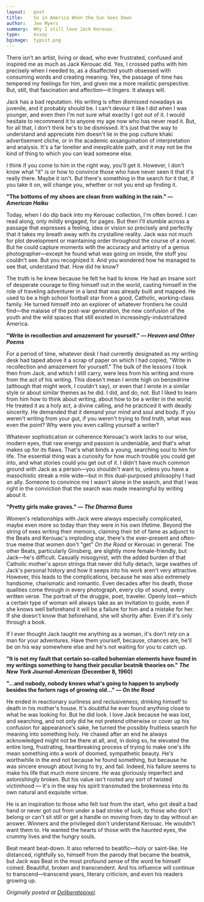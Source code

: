 ```yaml
---
layout:   post
title:    So in America When the Sun Goes Down
author:   Jen Myers
summary:  Why I still love Jack Kerouac.
type:     essay
bgimage:  typist.png
---
```


There isn't an artist, living or dead, who ever frustrated, confused and inspired me as much as Jack Kerouac did. Yes, I crossed paths with him precisely when I needed to, as a disaffected youth obsessed with consuming words and creating meaning. Yes, the passage of time has tempered my feelings for him, and given me a more realistic perspective. But, still, that fascination and affection—it lingers. It always will.

Jack has a bad reputation. His writing is often dismissed nowadays as juvenile, and it probably should be. I can't devour it like I did when I was younger, and even then I'm not sure what exactly I got out of it. I would hesitate to recommend it to anyone my age now who has never read it. But, for all that, I don't think he's to be dismissed. It's just that the way to understand and appreciate him doesn't lie in the pop culture khaki advertisement cliche, or in the academic exsanguination of interpretation and analysis. It's a far lonelier and inexplicable path, and it may not be the kind of thing to which you can lead someone else.

I think if you come to him in the right way, you'll get it. However, I don't know what "it" is or how to convince those who have never seen it that it's really there. Maybe it isn't. But there's something in the search for it that, if you take it on, will change you, whether or not you end up finding it.

__"The bottoms of my shoes are clean from walking in the rain." — _American Haiku___

Today, when I do dip back into my Kerouac collection, I'm often bored. I can read along, only mildly engaged, for pages. But then I'll stumble across a passage that expresses a feeling, idea or vision so precisely and perfectly that it takes my breath away with its crystalline reality. Jack was not much for plot development or maintaining order throughout the course of a novel. But he could capture moments with the accuracy and artistry of a genius photographer—except he found what was going on inside, the stuff you couldn't see. But you recognized it. And you wondered how he managed to see that, understand that. How did he know?

The truth is he knew because he felt he had to know. He had an insane sort of desperate courage to fling himself out in the world, casting himself in the role of traveling adventurer in a land that was already built and mapped. He used to be a high school football star from a good, Catholic, working-class family. He turned himself into an explorer of whatever frontiers he could find—the malaise of the post-war generation, the new confusion of the youth and the wild spaces that still existed in increasingly-industrialized America.

__"Write in recollection and amazement for yourself." — _Heaven and Other Poems___

For a period of time, whatever desk I had currently designated as my writing desk had taped above it a scrap of paper on which I had copied, "Write in recollection and amazement for yourself." The bulk of the lessons I took then from Jack, and which I still carry, were less from his writing and more from the act of his writing. This doesn't mean I wrote high on benzedrine (although that might work, I couldn't say), or even that I wrote in a similar style or about similar themes as he did. I did, and do, not. But I liked to learn from him how to think about writing, about how to be a writer in the world. He treated it as a holy act, a divine calling, and he practiced it with deadly sincerity. He demanded that it demand your mind and soul and body. If you weren't writing from your gut, if you weren't trying to find truth, what was even the point? Why were you even calling yourself a writer?

Whatever sophistication or coherence Kerouac's work lacks to our wise, modern eyes, that raw energy and passion is undeniable, and that's what makes up for its flaws. That's what binds a young, searching soul to him for life. The essential thing was a curiosity for how much trouble you could get into, and what stories could you get out of it. I didn't have much common ground with Jack as a person—you shouldn't want to, unless you have a masochistic streak a mile wide—but in this dual-purposed philosophy I had an ally. Someone to convince me I wasn't alone in the search, and that I was right in the conviction that the search was made meaningful by writing about it.

__"Pretty girls make graves." — _The Dharma Bums___

Women's relationships with Jack were always especially complicated, maybe even more so today than they were in his own lifetime. Beyond the string of exes writing their memoirs, claiming their bit of fame as adjunct to the Beats and Kerouac's imploding star, there's the ever-present and often-true meme that women don't "get" _On the Road_ or Kerouac in general. The other Beats, particularly Ginsberg, are slightly more female-friendly, but Jack—he's difficult. Casually misogynist, with the added burden of that Catholic mother's apron strings that never did fully detach, large swathes of Jack's personal history and how it seeps into his work aren't very attractive. However, this leads to the complications, because he was also extremely handsome, charismatic and romantic. Even decades after his death, those qualities come through in every photograph, every clip of sound, every written verse. The portrait of the druggie, poet, traveler. Openly lost—which a certain type of woman will always take as an invitation to guide, even if she knows well beforehand it will be a failure for him and a mistake for her. If she doesn't know that beforehand, she will shortly after. Even if it's only through a book.

If I ever thought Jack taught me anything as a woman, it's don't rely on a man for your adventures. Have them yourself, because, chances are, he'll be on his way somewhere else and he's not waiting for you to catch up.

__"It is not my fault that certain so-called bohemian elements have found in my writings something to hang their peculiar beatnik theories on." _The New York Journal-American_ (December 8, 1960)__

__"...and nobody, nobody knows what's going to happen to anybody besides the forlorn rags of growing old..." — _On the Road___

He ended in reactionary surliness and reclusiveness, drinking himself to death in his mother's house. It's doubtful he ever found anything close to what he was looking for. But he did look. I love Jack because he was lost, and searching, and not only did he not pretend otherwise or cover up his confusion for appearance's sake, he turned the possibly fruitless search for meaning into something holy. He chased after an end he always acknowledged might not be there at all, and, in doing so, he elevated the entire long, frustrating, heartbreaking process of trying to make one's life mean something into a work of doomed, sympathetic beauty. He's worthwhile in the end not because he found something, but because he was sincere enough about living to try, and fail. Indeed, his failure seems to make his life that much more sincere. He was gloriously imperfect and astonishingly broken. But his value isn't rooted any sort of twisted victimhood — it's in the way his spirit transmuted the brokenness into its own natural and exquisite virtue.

He is an inspiration to those who felt lost from the start, who got dealt a bad hand or never got out from under a bad stroke of luck, to those who don't belong or can't sit still or get a handle on moving from day to day without an answer. Winners and the privileged don't understand Kerouac. He wouldn't want them to. He wanted the hearts of those with the haunted eyes, the crummy lives and the hungry souls.

Beat meant beat-down. It also referred to beatific—holy or saint-like. He distanced, rightfully so, himself from the parody that became the beatnik, but Jack was Beat in the most profound sense of the word he himself coined. Beautiful, broken and transcendent. And his influence will continue to transcend—transcend years, literary criticism, and even his readers growing up.

_Originally posted at [Deliberatepixel](http://www.deliberatepixel.com/2010/08/26/so-in-america-when-the-sun-goes-down)._
